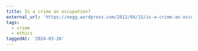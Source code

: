```yaml
---
title: Is a crime an occupation?
external_url: 'https://eegg.wordpress.com/2012/04/15/is-a-crime-an-occupation/'
tags:
  - crime
  - ethics
taggedAt: '2024-03-26'
---
```


